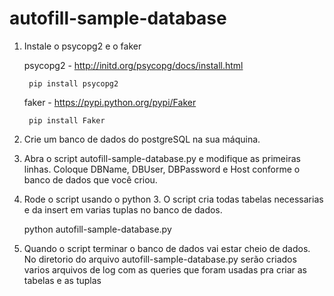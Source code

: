 # autofill-sample-database

1. Instale o psycopg2 e o faker
	
	psycopg2 - http://initd.org/psycopg/docs/install.html
		
		pip install psycopg2
		
	faker - https://pypi.python.org/pypi/Faker
		
		pip install Faker

2. Crie um banco de dados do postgreSQL na sua máquina. 

3. Abra o script autofill-sample-database.py e modifique as primeiras linhas. 
Coloque DBName, DBUser, DBPassword e Host conforme o banco de dados que você criou.

4. Rode o script usando o python 3. O script cria todas tabelas necessarias e da insert em varias tuplas no banco de dados.
	
	python autofill-sample-database.py

5. Quando o script terminar o banco de dados vai estar cheio de dados. No diretorio do arquivo autofill-sample-database.py serão criados varios arquivos de log com as queries que foram usadas pra criar as tabelas e as tuplas




